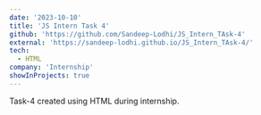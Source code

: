```yaml
---
date: '2023-10-10'
title: 'JS Intern Task 4'
github: 'https://github.com/Sandeep-Lodhi/JS_Intern_TAsk-4'
external: 'https://sandeep-lodhi.github.io/JS_Intern_TAsk-4/'
tech:
  - HTML
company: 'Internship'
showInProjects: true
---
```


Task-4 created using HTML during internship.
